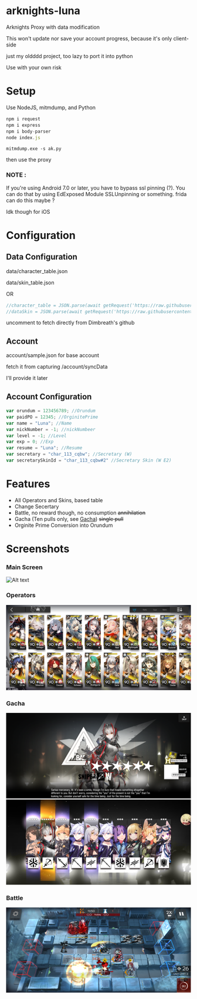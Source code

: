 # arknights-luna
Arknights Proxy with data modification

This won't update nor save your account progress, because it's only client-side

just my oldddd project, too lazy to port it into python

Use with your own risk

# Setup
Use NodeJS, mitmdump, and Python
```javascript
npm i request
npm i express
npm i body-parser
node index.js
```
```
mitmdump.exe -s ak.py
```
then use the proxy

### NOTE :

If you're using Android 7.0 or later, you have to bypass ssl pinning (?). You can do that by using EdExposed Module SSLUnpinning or something. frida can do this maybe ?

Idk though for iOS

# Configuration
## Data Configuration
data/character_table.json

data/skin_table.json

OR

```javascript
//character_table = JSON.parse(await getRequest('https://raw.githubusercontent.com/Dimbreath/ArknightsData/master/en-US/gamedata/excel/character_table.json'));
//dataSkin = JSON.parse(await getRequest('https://raw.githubusercontent.com/Dimbreath/ArknightsData/master/en-US/gamedata/excel/skin_table.json'));
```
uncomment to fetch directly from Dimbreath's github
## Account
account/sample.json for base account

fetch it from capturing /account/syncData

I'll provide it later
## Account Configuration
```javascript
var orundum = 123456789; //Orundum
var paidPO = 12345; //OrginitePrime
var name = "Luna"; //Name
var nickNumber = -1; //nickNumbeer
var level = -1; //Level
var exp = 0; //Exp
var resume = "Luna"; //Resume
var secretary = "char_113_cqbw"; //Secretary (W)
var secretarySkinId = "char_113_cqbw#2" //Secretary Skin (W E2)
```

# Features
* All Operators and Skins, based table
* Change Secertary
* Battle, no reward though, no consumption ~~annihilation~~
* Gacha (Ten pulls only, see [Gacha](https://github.com/respectZ/arknights-luna/blob/master/gachaPool/README.md)) ~~single pull~~
* Orginite Prime Conversion into Orundum

# Screenshots
### Main Screen
![Alt text](https://raw.githubusercontent.com/respectZ/arknights-luna/screenshots/1.png "Main")
### Operators
![Alt text](https://raw.githubusercontent.com/respectZ/arknights-luna/screenshots/2.png "Operators")
### Gacha
![Alt text](https://raw.githubusercontent.com/respectZ/arknights-luna/screenshots/3.png "1")
![Alt text](https://raw.githubusercontent.com/respectZ/arknights-luna/screenshots/4.png "2")
### Battle
![Alt text](https://raw.githubusercontent.com/respectZ/arknights-luna/screenshots/5.png "Battle")
